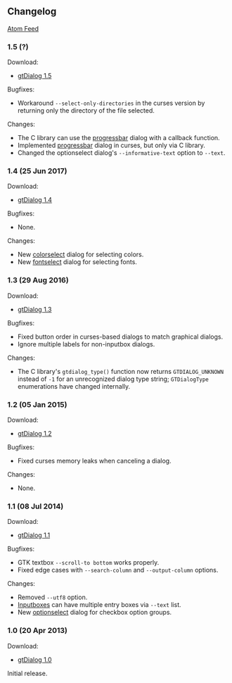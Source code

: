 ## Changelog

[Atom Feed](https://github.com/orbitalquark/gtdialog/releases.atom)

### 1.5 (?)

Download:

* [gtDialog 1.5][]

Bugfixes:

* Workaround `--select-only-directories` in the curses version by returning only
  the directory of the file selected.

Changes:

* The C library can use the [progressbar][] dialog with a callback function.
* Implemented [progressbar][] dialog in curses, but only via C library.
* Changed the optionselect dialog's `--informative-text` option to `--text`.

[gtDialog 1.5]: https://github.com/orbitalquark/gtdialog/archive/gtdialog_1.5.zip
[progressbar]: manual.html#progressbar

### 1.4 (25 Jun 2017)

Download:

* [gtDialog 1.4][]

Bugfixes:

* None.

Changes:

* New [colorselect][] dialog for selecting colors.
* New [fontselect][] dialog for selecting fonts.

[gtDialog 1.4]: https://github.com/orbitalquark/gtdialog/archive/gtdialog_1.4.zip
[colorselect]: manual.html#color-selection-gtk-only
[fontselect]: manual.html#font-selection-gtk-only

### 1.3 (29 Aug 2016)

Download:

* [gtDialog 1.3][]

Bugfixes:

* Fixed button order in curses-based dialogs to match graphical dialogs.
* Ignore multiple labels for non-inputbox dialogs.

Changes:

* The C library's `gtdialog_type()` function now returns `GTDIALOG_UNKNOWN`
  instead of `-1` for an unrecognized dialog type string; `GTDialogType`
  enumerations have changed internally.

[gtDialog 1.3]: https://github.com/orbitalquark/gtdialog/archive/gtdialog_1.3.zip

### 1.2 (05 Jan 2015)

Download:

* [gtDialog 1.2][]

Bugfixes:

* Fixed curses memory leaks when canceling a dialog.

Changes:

* None.

[gtDialog 1.2]: https://github.com/orbitalquark/gtdialog/archive/gtdialog_1.2.zip

### 1.1 (08 Jul 2014)

Download:

* [gtDialog 1.1][]

Bugfixes:

* GTK textbox `--scroll-to bottom` works properly.
* Fixed edge cases with `--search-column` and `--output-column` options.

Changes:

* Removed `--utf8` option.
* [Inputboxes][] can have multiple entry boxes via `--text` list.
* New [optionselect][] dialog for checkbox option groups.

[gtDialog 1.1]: https://github.com/orbitalquark/gtdialog/archive/gtdialog_1.1.zip
[Inputboxes]: manual.html#inputboxes
[optionselect]: manual.html#option-selection

### 1.0 (20 Apr 2013)

Download:

* [gtDialog 1.0][]

Initial release.

[gtDialog 1.0]: https://github.com/orbitalquark/gtdialog/archive/gtdialog_1.0.zip
